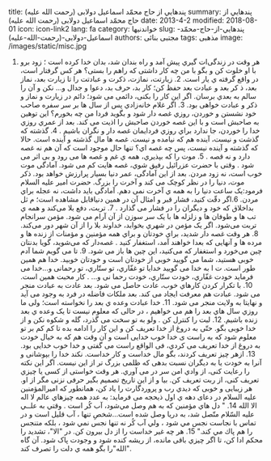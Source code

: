 title: پندهايي از حاج محمّد اسماعيل دولابی (رحمت الله عليه)
summary: پندهايي از حاج محمّد اسماعيل دولابی (رحمت الله عليه)
date: 2013-4-2
modified: 2018-08-01
icon:  icon-link2
lang: fa
category: خواندنیها
slug: پندهايي-از-حاج-محمّد-اسماعيل-دولابی-(رحمت-الله-عليه)
authors: مجتبی بنائی
tags: مذهبی
image: /images/static/misc.jpg

1. هر وقت در زندگی‌ات گیري پیش آمد و راه بندان شد، بدان خدا کرده است ؛ زود برو با او خلوت کن و بگو با من چه کار داشتی که راهم را بستی؟ هر کس گرفتار است، در واقع گرفته ي یار است.    2. زیارتت، نمازت، ذکرت و عبادتت را تا زیارت بعد، نماز بعد، ذ کر بعد و عبادت بعد حفظ کن؛ کار بد، حرف بد، دعوا و جدال و… نکن و آن را سالم به بعدي برسان. اگر این کار را بکنی، دائمی می شود؛ دائم در زیارت و نماز و ذکر و عبادت خواهی بود.        3. اگر غلام خانه‌زادي پس از سال ها بر سر سفره صاحب خود نشستن و خوردن، روزي غصه دار شود و بگوید فردا من چه بخورم؟ این توهین به صاحبش است و با این غصه خوردن صاحبش را اذیت می کند. بعد از عمري روزي خدا را خوردن، جا ندارد براي روزي فردایمان غصه دار و نگران باشیم .        4. گذشته که گذشت و نیست، آینده هم که نیامده و نیست.    غصه ها مال گذشته و آینده است. حالا که گذشته و آینده نیست، پس چه غصه اي؟ تنها حال موجود است که آن هم نه غصه دارد و نه قصه .        5. موت را که بپذیري، همه ي غم و غصه ها می رود و بی اثر می شود . وقتی با حضرت عزرائیل رفیق شوي، غصه هایت کم می شود. آمادگی موت خوب است، نه زود مردن. بعد از این آمادگی، عمر دنیا بسیار پرارزش خواهد بود. ذکر موت، دنیا را در نظر کوچک می کند و آخرت را بزرگ. حضرت امیر علیه السلام فرمود:یک ساعت دنیا را به همه ي آخرت نمی دهم. آمادگی باید داشت، نه عجله براي مردن.            6.اگر دقّت کنید، فشار قبر و امثال آن در همین دنیاقابل مشاهده است؛ م ثل بداخلاق که خود و دیگران را در فشار می گذارد .        7. تربت، دفع بلا می‌کند و همه ي تب ها و طوفان ها و زلزله ها با یک سر سوزن از آن آرام می شود. مؤمن سرانجام تربت می‌شود.    اگر یک مؤمن در شهري بخوابد، خداوند بلا را از آن شهر دور می‌کند.        8. هر وقت غصه دار شدید، براي خودتان و براي همه مؤمنین و مؤمنات از زنده ها و مرده ها و آنهایی که بعدا خواهند آمد، استغفار کنید . غصه‌دار که می‌شوید، گویا بدنتان چین می‌خورد و استغفار که می‌کنید، این چین ها باز می شود.        9. تا می گویم شما آدم خوبی هستید، شما می گویید خوبی از خودتان است و خودتان خوبید. خدا هم همین طور است. ت ا به خدا می گویید خدایا تو غفّاري، تو ستّاري، تو رحمانی و…خدا می فرماید خودت غفّاري، خودت ستّاري، خودت رحما نی و… . کار محبت همین است.        10. با تکرار کردن کارهاي خوب، عادت حاصل می شود. بعد عادت به عبادت منجر می شود. عبادت هم معرفت ایجاد می کند. بعد ملکات فاضله در فرد به وجود می آید و نهایتا به ولایت منجر می شود.        11. خدا عبادت وعده ي بعد را نخواسته است؛ ولی ما روزي سال هاي بعد را هم می خواهیم ، در حالی که معلوم نیست تا یک وعده ي بعد زنده باشیم.        12. لبت را کنترل کن . ولو به تو سخت می گذرد، گله و شکوه نکن و از خدا خوبی بگو. حتّی به دروغ از خدا تعریف کن و این کار را ادامه بده تا کم کم بر تو معلوم شود که به راست ی خدا خوب خدایی است و آن وقت هم که به خیال خودت به دروغ از خدا تعریف می کردي، فی الواقع راست می گفتی و خدا خوب خدایی بود.        13. ازهر چیز تعریف کردند، بگو مال خداست و کار خداست. نکند خدا را بپوشانی و آنرا به خودت یا به دیگران نسبت بدهی که ظلمی بزرگ تر از این نیست. اگر این نکته را رعایت کنی، از وادي امن سر در می آوري. هر وقت خواستی از کسی یا چیزي تعریف کنی، از ربت تعریف کن. بیا و از این تاریخ تصمیم بگیر حرفی نزنی مگر از او. هر زیبایی و خوبی که دیدي رب و پروردگارت را یاد کن، همانطور که امیرالمؤمنین علیه السلام در دعای دهه ي اول ذیحجه می فرماید: به عدد همه چیزهاي عالم لا اله الا الله        14. " دل هاي مؤمنين كه به هم وصل مي‌شود، آب كُر است . وقتي به علــي عليه السّلام متّصل شد، به دريا وصل شده است...شخصِ تنها ، آب قليل است و در تماس با نجاست نجس مي شود ، ولي آب كُر نه تنها نجس نمي شود ، بلكه متنجس را هم پاك مي كند."        15. هر چه غیر خداست را از دل بیرون کن. در "الا"، تشدید را محکم ادا کن، تا اگر چیزي باقی مانده، از ریشه کنده شود و وجودت پاک شود. آن گاه "الله"را بگو همه ي دلت را تصرف کند.